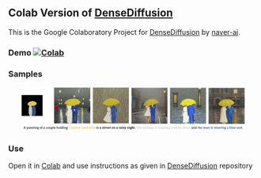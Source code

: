 ## Colab Version of [DenseDiffusion](https://github.com/naver-ai/DenseDiffusion)
This is the Google Colaboratory Project for [DenseDiffusion](https://github.com/naver-ai/DenseDiffusion) by [naver-ai](https://github.com/naver-ai).

### **Demo** [![Colab](https://colab.research.google.com/assets/colab-badge.svg)](https://colab.research.google.com/github/XandrChris/DenseDiffusionColab/blob/main/DenseDiffusionColab.ipynb)

### Samples
<p align="center">
  <img src="./figures/sample.png" width="90%" title="results"></img>
</p>

### Use
Open it in [Colab](https://colab.research.google.com/github/XandrChris/DenseDiffusionColab/blob/main/DenseDiffusionColab.ipynb) and use instructions as given in [DenseDiffusion](https://github.com/naver-ai/DenseDiffusion/blob/main/README.md#getting-started) repository
